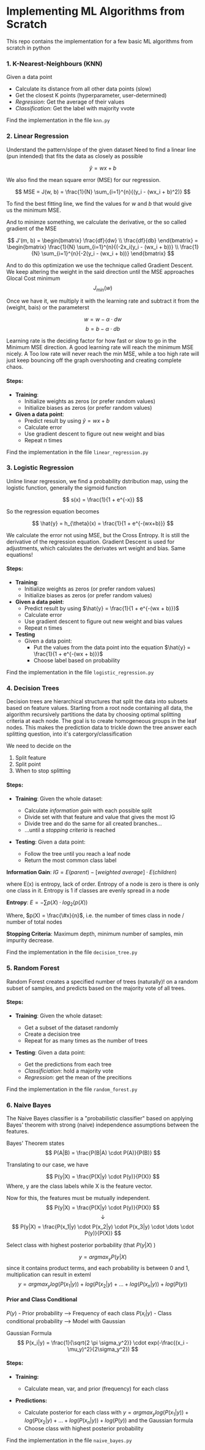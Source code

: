 # Implementing ML Algorithms from Scratch

This repo contains the implementation for a few basic ML algorithms from scratch in python

### 1. K-Nearest-Neighbours (KNN)

Given a data point

- Calculate its distance from all other data points (slow)
- Get the closest K points (hyperparameter, user-determined)
- _Regression_: Get the average of their values
- _Classification_: Get the label with majority vvote

Find the implementation in the file `knn.py`

### 2. Linear Regression

Understand the pattern/slope of the given dataset
Need to find a linear line (pun intended) that fits the data as closely as possible

$$ \hat{y} = wx + b $$

We also find the mean square error (MSE) for our regression.

$$ MSE = J(w, b) = \frac{1}{N} \sum_{i=1}^{n}{(y_i - (wx_i + b)^2)} $$

To find the best fitting line, we find the values for $w$ and $b$ that would give us the minimum MSE.

And to minimze something, we calculate the derivative, or the so called gradient of the MSE

$$ J'(m, b) = \begin{bmatrix} \frac{df}{dw} \\ \frac{df}{db} \end{bmatrix} = \begin{bmatrix} \frac{1}{N} \sum_{i=1}^{n}{(-2x_i(y_i - (wx_i + b))} \\ \frac{1}{N} \sum_{i=1}^{n}{-2(y_i - (wx_i + b))} \end{bmatrix} $$

And to do this optimization we use the technique called Gradient Descent. We keep altering the weight in the said direction until the MSE approaches Glocal Cost minimum $$ J_{min}(w) $$

Once we have it, we multiply it with the learning rate and subtract it from the (weight, bais) or the parameterst

$$ w = w - \alpha \cdot dw $$
$$ b = b - \alpha \cdot db $$

Learning rate is the deciding factor for how fast or slow to go in the Minimum MSE direction.
A good learning rate will reach the minimum MSE nicely.
A Too low rate will never reach the min MSE, while a too high rate will just keep bouncing off the graph overshooting and creating complete chaos.

#### **Steps**:

- **Training**:
  - Initialize weights as zeros (or prefer random values)
  - Initialize biases as zeros (or prefer random values)
- **Given a data point**:
  - Predict result by using $\hat{y} = wx + b$
  - Calculate error
  - Use gradient descent to figure out new weight and bias
  - Repeat n times

Find the implementation in the file `linear_regression.py`

### 3. Logistic Regression

Unline linear regression, we find a probability dstribution map, using the logistic function, generally the sigmoid function

$$ s(x) = \frac{1}{1 + e^{-x}} $$

So the regression equation becomes

$$ \hat{y} = h_{\theta}(x) = \frac{1}{1 + e^{-(wx+b)}} $$

We calculate the error not using MSE, but the Cross Entropy. It is still the derivative of the regression equation.
Gradient Descent is used for adjustments, which calculates the derivates wrt weight and bias. Same equations!

#### **Steps**:

- **Training**:
  - Initialize weights as zeros (or prefer random values)
  - Initialize biases as zeros (or prefer random values)
- **Given a data point**:
  - Predict result by using $\hat{y} = \frac{1}{1 + e^{-(wx + b)}}$
  - Calculate error
  - Use gradient descent to figure out new weight and bias values
  - Repeat n times
- **Testing**
  - Given a data point:
    - Put the values from the data point into the equation $\hat{y} = \frac{1}{1 + e^{-(wx + b)}}$
    - Choose label based on probability

Find the implementation in the file `logistic_regression.py`

### 4. Decision Trees

Decision trees are hierarchical structures that split the data into subsets based on feature values.
Starting from a root node containing all data, the algorithm recursively partitions the data by choosing optimal splitting criteria at each node.
The goal is to create homogeneous groups in the leaf nodes.
This makes the prediction data to trickle down the tree answer each splitting question, into it's catergory/classification

We need to decide on the
1. Split feature
2. Split point
3. When to stop splitting

#### **Steps**:

- **Training**:
  Given the whole dataset:
    - Calculate _information gain_ with each possible split
    - Divide set with that feature and value that gives the most IG
    - Divide tree and do the same for all created branches...
    - ...until a _stopping criteria_ is reached

- **Testing**:
  Given a data point:
    - Follow the tree until you reach a leaf node
    - Return the most common class label

**Information Gain**: $IG = E(parent) - [weighted\  average] \cdot E(children)$

where E(x) is entropy, lack of order.
Entropy of a node is zero is there is only one class in it.
Entropy is 1 if classes are evenly spread in a node

**Entropy**: $E = - \sum{p(X) \cdot log_2(p(X))}$

Where, $p(X) = \frac{\#x}{n}$, i.e. the number of times class in node / number of total nodes

**Stopping Criteria**: Maximum depth, minimum number of samples, min impurity decrease.

Find the implementation in the file `decision_tree.py`


### 5. Random Forest

Random Forest creates a specified number of trees (naturally)! on a random subset of samples, and predicts based on the majority vote of all trees.

#### **Steps**:

- **Training**:
  Given the whole dataset:
    - Get a subset of the dataset randomly
    - Create a decision tree
    - Repeat for as many times as the number of trees

- **Testing**:
  Given a data point:
    - Get the predictions from each tree
    - _Classificiation_: hold a majority vote
    - _Regression_: get the mean of the precitions

Find the implementation in the file `random_forest.py`


### 6. Naive Bayes

The Naive Bayes classifier is a "probabilistic classifier" based on applying Bayes' theorem with strong (naive) independence assumptions between the features.

Bayes' Theorem states
$$ P(A|B) = \frac{P(B|A) \cdot P(A)}{P(B)} $$

Translating to our case, we have

$$ P(y|X) = \frac{P(X|y) \cdot P(y)}{P(X)} $$
Where, y are the class labels while X is the feature vector.

Now for this, the features must be mutually independent.
$$ P(y|X) = \frac{P(X|y) \cdot P(y)}{P(X)} $$
$$ \downarrow $$
$$ P(y|X) = \frac{P(x_1|y) \cdot P(x_2|y) \cdot P(x_3|y) \cdot \dots \cdot P(y)}{P(X)} $$

Select class with highest posterior porbability (that $P(y|X)$ )

$$ y = argmax_y P(y|X) $$
since it contains product terms, and each probability is between 0 and 1, multiplication can result in exteml
$$ y = argmax_y log(P(x_1|y)) + log(P(x_2|y) + ... + log(P(x_n|y)) + log(P(y)) $$

#### Prior and Class Conditional

$P(y)$ - Prior probability --> Frequency of each class
$P(x_i|y)$ - Class conditional probability --> Model with Gaussian

Gaussian Formula
$$ P(x_i|y) = \frac{1}{\sqrt{2 \pi \sigma_y^2}} \cdot exp(-\frac{(x_i - \mu_y)^2}{2\sigma_y^2}) $$

#### **Steps**:

- **Training:**
  - Calculate mean, var, and prior (frequency) for each class

- **Predictions:**
  - Calculate posterior for each class with $y = argmax_y log(P(x_1|y)) + log(P(x_2|y) + ... + log(P(x_n|y)) + log(P(y))$ and the Gaussian formula
  - Choose class with highest posterior probability


Find the implementation in the file `naive_bayes.py`
